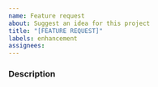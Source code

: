 ```yaml
---
name: Feature request
about: Suggest an idea for this project
title: "[FEATURE REQUEST]"
labels: enhancement
assignees:
---
```


### Description

<!--
  Describe the feature you are requesting.
  Why are you requesting it?
  How would people use it?
  What alternatives have you considered, and why is your solution better?
-->
